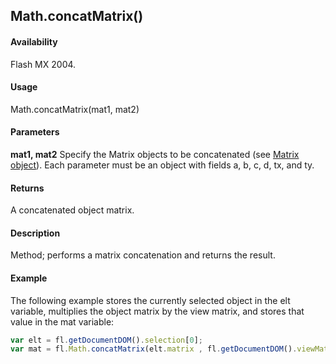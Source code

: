 ## Math.concatMatrix()

#### Availability

Flash MX 2004.

#### Usage

Math.concatMatrix(mat1, mat2)

#### Parameters

**mat1, mat2** Specify the Matrix objects to be concatenated (see [Matrix object](../Matrix_object/Matrix_summary.md)). Each parameter must be an object with fields a, b, c, d, tx, and ty.

#### Returns

A concatenated object matrix.

#### Description

Method; performs a matrix concatenation and returns the result.

#### Example

The following example stores the currently selected object in the elt variable, multiplies the object matrix by the view matrix, and stores that value in the mat variable:

```javascript
var elt = fl.getDocumentDOM().selection[0];
var mat = fl.Math.concatMatrix(elt.matrix , fl.getDocumentDOM().viewMatrix);
```
